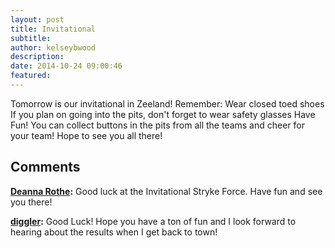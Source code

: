 ```yaml
---
layout: post
title: Invitational
subtitle:
author: kelseybwood
description:
date: 2014-10-24 09:00:46
featured:
---
```


Tomorrow is our invitational in Zeeland! Remember: Wear closed toed shoes If you plan on going into the pits, don't forget to wear safety glasses Have Fun! You can collect buttons in the pits from all the teams and cheer for your team! Hope to see you all there!

## Comments

**[Deanna Rothe](#3 "2014-10-24 18:45:08"):** Good luck at the Invitational Stryke Force. Have fun and see you there!

**[diggler](#4 "2014-10-24 19:50:06"):** Good Luck! Hope you have a ton of fun and I look forward to hearing about the results when I get back to town!

